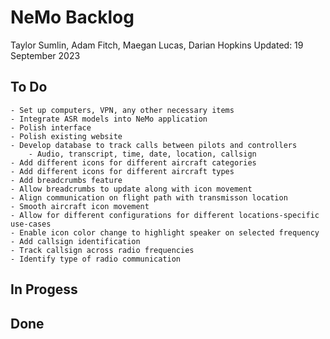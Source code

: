 # NeMo Backlog
Taylor Sumlin, Adam Fitch, Maegan Lucas, Darian Hopkins
Updated: 19 September 2023

## To Do
    - Set up computers, VPN, any other necessary items
    - Integrate ASR models into NeMo application
    - Polish interface
    - Polish existing website
    - Develop database to track calls between pilots and controllers
        - Audio, transcript, time, date, location, callsign
    - Add different icons for different aircraft categories
    - Add different icons for different aircraft types
    - Add breadcrumbs feature
    - Allow breadcrumbs to update along with icon movement
    - Align communication on flight path with transmisson location
    - Smooth aircraft icon movement
    - Allow for different configurations for different locations-specific use-cases
    - Enable icon color change to highlight speaker on selected frequency
    - Add callsign identification
    - Track callsign across radio frequencies
    - Identify type of radio communication

## In Progess

## Done